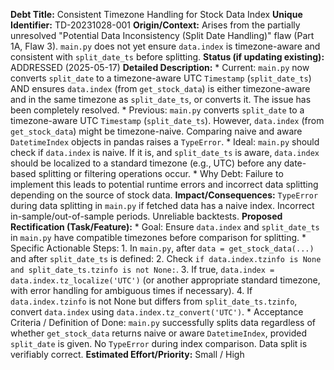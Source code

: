 **Debt Title:** Consistent Timezone Handling for Stock Data Index
**Unique Identifier:** TD-20231028-001
**Origin/Context:** Arises from the partially unresolved "Potential Data Inconsistency (Split Date Handling)" flaw (Part 1A, Flaw 3). `main.py` does not yet ensure `data.index` is timezone-aware and consistent with `split_date_ts` before splitting.
**Status (if updating existing):** ADDRESSED (2025-05-17)
**Detailed Description:**
    *   Current: `main.py` now converts `split_date` to a timezone-aware UTC `Timestamp` (`split_date_ts`) AND ensures `data.index` (from `get_stock_data`) is either timezone-aware and in the same timezone as `split_date_ts`, or converts it. The issue has been completely resolved.
    *   Previous: `main.py` converts `split_date` to a timezone-aware UTC `Timestamp` (`split_date_ts`). However, `data.index` (from `get_stock_data`) might be timezone-naive. Comparing naive and aware `DatetimeIndex` objects in pandas raises a `TypeError`.
    *   Ideal: `main.py` should check if `data.index` is naive. If it is, and `split_date_ts` is aware, `data.index` should be localized to a standard timezone (e.g., UTC) before any date-based splitting or filtering operations occur.
    *   Why Debt: Failure to implement this leads to potential runtime errors and incorrect data splitting depending on the source of stock data.
**Impact/Consequences:** `TypeError` during data splitting in `main.py` if fetched data has a naive index. Incorrect in-sample/out-of-sample periods. Unreliable backtests.
**Proposed Rectification (Task/Feature):**
    *   Goal: Ensure `data.index` and `split_date_ts` in `main.py` have compatible timezones before comparison for splitting.
    *   Specific Actionable Steps:
        1.  In `main.py`, after `data = get_stock_data(...)` and after `split_date_ts` is defined:
        2.  Check `if data.index.tzinfo is None and split_date_ts.tzinfo is not None:`.
        3.  If true, `data.index = data.index.tz_localize('UTC')` (or another appropriate standard timezone, with error handling for ambiguous times if necessary).
        4.  If `data.index.tzinfo` is not None but differs from `split_date_ts.tzinfo`, convert `data.index` using `data.index.tz_convert('UTC')`.
    *   Acceptance Criteria / Definition of Done: `main.py` successfully splits data regardless of whether `get_stock_data` returns naive or aware `DatetimeIndex`, provided `split_date` is given. No `TypeError` during index comparison. Data split is verifiably correct.
**Estimated Effort/Priority:** Small / High

